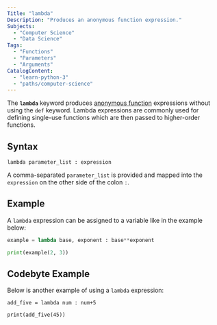 ```yaml
---
Title: "lambda"
Description: "Produces an anonymous function expression."
Subjects:
  - "Computer Science"
  - "Data Science"
Tags:
  - "Functions"
  - "Parameters"
  - "Arguments"
CatalogContent:
  - "learn-python-3"
  - "paths/computer-science"
---
```


The **`lambda`** keyword produces [anonymous function](https://www.codecademy.com/resources/docs/python/functions/anonymous-functions) expressions without using the `def` keyword. Lambda expressions are commonly used for defining single-use functions which are then passed to higher-order functions.

## Syntax

```pseudo
lambda parameter_list : expression
```

A comma-separated `parameter_list` is provided and mapped into the `expression` on the other side of the colon `:`.

## Example

A `lambda` expression can be assigned to a variable like in the example below:

```py
example = lambda base, exponent : base**exponent

print(example(2, 3))
```

## Codebyte Example

Below is another example of using a `lambda` expression:

```codebyte/python
add_five = lambda num : num+5

print(add_five(45))
```
